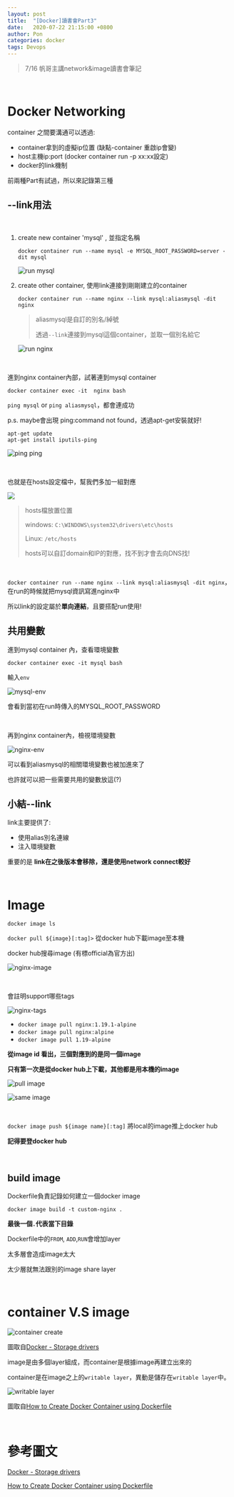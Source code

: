 ```yaml
---
layout: post
title:  "[Docker]讀書會Part3"
date:   2020-07-22 21:15:00 +0800
author: Pon
categories: docker
tags: Devops
---
```


> 7/16 帆哥主講network&image讀書會筆記

<br>

# Docker Networking

container 之間要溝通可以透過:

- container拿到的虛擬ip位置  (缺點-container 重啟ip會變)
- host主機ip:port  (docker container run -p xx:xx設定)
- docker的link機制

前兩種Part有試過，所以來記錄第三種

## --link用法

<br>

1. create new container 'mysql' , 並指定名稱

   `docker container run --name mysql -e MYSQL_ROOT_PASSWORD=server -dit mysql`

   ![run mysql](https://i.imgur.com/TjITDgM.png)

2. create other container, 使用link連接到剛剛建立的container 

   `docker container run --name nginx --link mysql:aliasmysql -dit nginx`

   > aliasmysql是自訂的別名/綽號
   >
   > 透過`--link`連接到mysql這個container，並取一個別名給它

   ![run nginx](https://i.imgur.com/hkLXtMG.png)

<br>

進到nginx container內部，試著連到mysql container 

`docker container exec -it  nginx bash`

`ping mysql` or `ping aliasmysql`，都會連成功

p.s. maybe會出現 ping:command not found，透過apt-get安裝就好!

```
apt-get update
apt-get install iputils-ping
```

![ping ping](https://i.imgur.com/MYgTUaf.png)

<br>

也就是在hosts設定檔中，幫我們多加一組對應

![](https://i.imgur.com/WqzIlDK.png)

> hosts檔放置位置
>
> windows: `C:\WINDOWS\system32\drivers\etc\hosts`
>
> Linux: `/etc/hosts`
>
> hosts可以自訂domain和IP的對應，找不到才會去向DNS找!

<br>

`docker container run --name nginx --link mysql:aliasmysql -dit nginx`，在run的時候就把mysql資訊寫進nginx中

所以link的設定屬於**單向連結**，且要搭配run使用!

## 共用變數

進到mysql container 內，查看環境變數

`docker container exec -it mysql bash`

輸入`env`

![mysql-env](https://i.imgur.com/0YqQvi9.png)

會看到當初在run時傳入的MYSQL_ROOT_PASSWORD

<br>

再到nginx container內，檢視環境變數

![nginx-env](https://i.imgur.com/H6Wb7dI.png)

可以看到aliasmysql的相關環境變數也被加進來了

也許就可以把一些需要共用的變數放這(?)

## 小結--link

link主要提供了:

- 使用alias別名連線
- 注入環境變數

重要的是 **link在之後版本會移除，還是使用network connect較好**

<br>

# Image

`docker image ls`

`docker pull ${image}[:tag]>` 從docker hub下載image至本機

docker hub搜尋image (有標official為官方出)

![nginx-image](https://i.imgur.com/OC4cHs5.png)

<br>

會註明support哪些tags

![nginx-tags](https://i.imgur.com/4nb6vYt.png)

- `docker image pull nginx:1.19.1-alpine`
- `docker image pull nginx:alpine` 
- `docker image pull 1.19-alpine`

**從image id 看出，三個對應到的是同一個image** 

**只有第一次是從docker hub上下載，其他都是用本機的image**

![pull image](https://i.imgur.com/L2WwKn0.png)

![same image](https://i.imgur.com/gUxsLhJ.png)

<br>

`docker image push ${image name}[:tag]` 將local的image推上docker hub

**記得要登docker hub**

<br>

## build image

Dockerfile負責記錄如何建立一個docker image

`docker image build -t custom-nginx .`

**最後一個`.`代表當下目錄**

Dockerfile中的`FROM`, `ADD`,`RUN`會增加layer

太多層會造成image太大

太少層就無法跟別的image share layer

<br>

# container V.S image

![container create](https://i.imgur.com/SbgQwmO.png)

圖取自[Docker - Storage drivers](https://adon988.logdown.com/posts/7801780-docker-storage-drivers)

image是由多個layer組成，而container是根據image再建立出來的

container是在image之上的`writable layer`，異動是儲存在`writable layer`中。

![writable layer](https://i.imgur.com/kK6u7N2.png)

圖取自[How to Create Docker Container using Dockerfile](https://linoxide.com/linux-how-to/dockerfile-create-docker-container/)

<br>

# 參考圖文

[Docker - Storage drivers](https://adon988.logdown.com/posts/7801780-docker-storage-drivers)

[How to Create Docker Container using Dockerfile](https://linoxide.com/linux-how-to/dockerfile-create-docker-container/)
